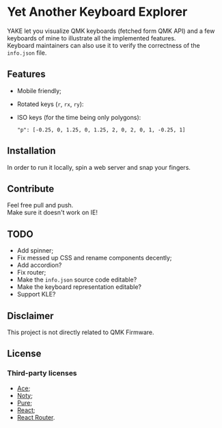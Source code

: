 # Yet Another Keyboard Explorer

YAKE let you visualize QMK keyboards (fetched form QMK API)
and a few keyboards of mine to illustrate all the implemented features.  
Keyboard maintainers can also use it to verify the correctness of the `info.json` file.

## Features

- Mobile friendly;
- Rotated keys (`r`, `rx`, `ry`):
- ISO keys (for the time being only polygons):

      "p": [-0.25, 0, 1.25, 0, 1.25, 2, 0, 2, 0, 1, -0.25, 1]

## Installation

In order to run it locally, spin a web server and snap your fingers.

## Contribute

Feel free pull and push.  
Make sure it doesn't work on IE!

## TODO

- Add spinner;
- Fix messed up CSS and rename components decently;
- Add accordion?
- Fix router;
- Make the `info.json` source code editable?
- Make the keyboard representation editable?
- Support KLE?

## Disclaimer

This project is not directly related to QMK Firmware.

## License

### Third-party licenses

- [Ace](https://github.com/ajaxorg/ace/blob/master/LICENSE);
- [Noty](https://github.com/needim/noty/blob/master/LICENSE.txt);
- [Pure](https://github.com/pure-css/pure/blob/master/LICENSE);
- [React](https://github.com/facebook/react/blob/master/LICENSE);
- [React Router](https://github.com/ReactTraining/react-router/blob/master/LICENSE).
